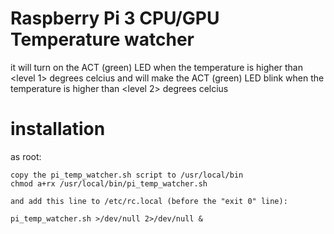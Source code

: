 # Raspberry Pi 3 CPU/GPU Temperature watcher
it will turn on the ACT (green) LED when the temperature is higher than \<level 1\> degrees celcius
and will make the ACT (green) LED blink when the temperature is higher than \<level 2\> degrees celcius

installation
==

as root:

```
copy the pi_temp_watcher.sh script to /usr/local/bin
chmod a+rx /usr/local/bin/pi_temp_watcher.sh

and add this line to /etc/rc.local (before the "exit 0" line):

pi_temp_watcher.sh >/dev/null 2>/dev/null &

```
